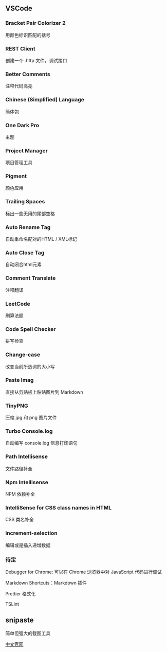 ## VSCode

### Bracket Pair Colorizer 2

用颜色标识匹配的括号

### REST Client

创建一个 .http 文件，调试接口

### Better Comments

注释代码高亮

### Chinese (Simplified) Language

简体包

### One Dark Pro

主题

### Project Manager

项目管理工具

### Pigment

颜色应用

### Trailing Spaces

标出一些无用的尾部空格

### Auto Rename Tag

自动重命名配对的HTML / XML标记

### Auto Close Tag

自动闭合html元素

### Comment Translate

注释翻译

### LeetCode

刷算法题

### Code Spell Checker

拼写检查

### Change-case

改变当前所选词的大小写

### Paste Imag

直接从剪贴板上粘贴图片到 Markdown

### TinyPNG

压缩 jpg 和 png 图片文件

### Turbo Console.log

自动编写 console.log 信息打印语句

### Path Intellisense

文件路径补全

### Npm Intellisense

NPM 依赖补全

### IntelliSense for CSS class names in HTML

CSS 类名补全

### increment-selection

编辑或是插入递增数据

### 待定

Debugger for Chrome: 可以在 Chrome 浏览器中对 JavaScript 代码进行调试

Markdown Shortcuts：Markdown 插件

Prettier 格式化

TSLint

## snipaste

简单但强大的截图工具

[中文官网](https://zh.snipaste.com/)
